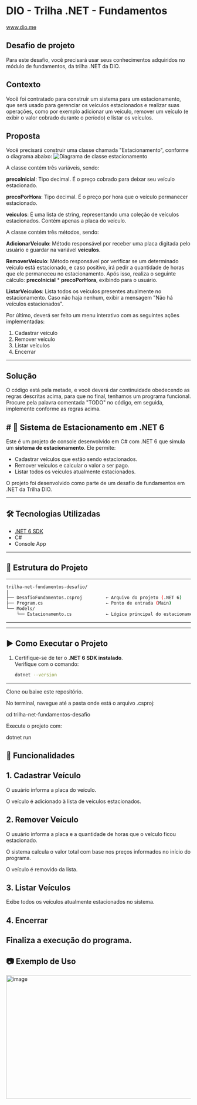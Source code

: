 # DIO - Trilha .NET - Fundamentos
www.dio.me

## Desafio de projeto
Para este desafio, você precisará usar seus conhecimentos adquiridos no módulo de fundamentos, da trilha .NET da DIO.

## Contexto
Você foi contratado para construir um sistema para um estacionamento, que será usado para gerenciar os veículos estacionados e realizar suas operações, como por exemplo adicionar um veículo, remover um veículo (e exibir o valor cobrado durante o período) e listar os veículos.

## Proposta
Você precisará construir uma classe chamada "Estacionamento", conforme o diagrama abaixo:
![Diagrama de classe estacionamento](diagrama_classe_estacionamento.png)

A classe contém três variáveis, sendo:

**precoInicial**: Tipo decimal. É o preço cobrado para deixar seu veículo estacionado.

**precoPorHora**: Tipo decimal. É o preço por hora que o veículo permanecer estacionado.

**veiculos**: É uma lista de string, representando uma coleção de veículos estacionados. Contém apenas a placa do veículo.

A classe contém três métodos, sendo:

**AdicionarVeiculo**: Método responsável por receber uma placa digitada pelo usuário e guardar na variável **veiculos**.

**RemoverVeiculo**: Método responsável por verificar se um determinado veículo está estacionado, e caso positivo, irá pedir a quantidade de horas que ele permaneceu no estacionamento. Após isso, realiza o seguinte cálculo: **precoInicial** * **precoPorHora**, exibindo para o usuário.

**ListarVeiculos**: Lista todos os veículos presentes atualmente no estacionamento. Caso não haja nenhum, exibir a mensagem "Não há veículos estacionados".

Por último, deverá ser feito um menu interativo com as seguintes ações implementadas:
1. Cadastrar veículo
2. Remover veículo
3. Listar veículos
4. Encerrar
-------------------------------------------------------------------------------------------------------------------------------------------------------------------------

## Solução
O código está pela metade, e você deverá dar continuidade obedecendo as regras descritas acima, para que no final, tenhamos um programa funcional. Procure pela palavra comentada "TODO" no código, em seguida, implemente conforme as regras acima.

## # 🚗 Sistema de Estacionamento em .NET 6

Este é um projeto de console desenvolvido em C# com .NET 6 que simula um **sistema de estacionamento**. Ele permite:

- Cadastrar veículos que estão sendo estacionados.
- Remover veículos e calcular o valor a ser pago.
- Listar todos os veículos atualmente estacionados.

O projeto foi desenvolvido como parte de um desafio de fundamentos em .NET da Trilha DIO.

---

## 🛠️ Tecnologias Utilizadas

- [.NET 6 SDK](https://dotnet.microsoft.com/en-us/download/dotnet/6.0)
- C#
- Console App

---

## 📁 Estrutura do Projeto

-------------------------------------------------------------------------------------------------------------------------------------------------------------------------
```bash
trilha-net-fundamentos-desafio/
│
├── DesafioFundamentos.csproj         ← Arquivo do projeto (.NET 6)
├── Program.cs                        ← Ponto de entrada (Main)
└── Models/
    └── Estacionamento.cs             ← Lógica principal do estacionamento
````

-------------------------------------------------------------------------------------------------------------------------------------------------------------------------

---

## ▶️ Como Executar o Projeto

1. Certifique-se de ter o **.NET 6 SDK instalado**.  
   Verifique com o comando:

   ```bash
   dotnet --version
-------------------------------------------------------------------------------------------------------------------------------------------------------------------------
Clone ou baixe este repositório.

No terminal, navegue até a pasta onde está o arquivo .csproj:

cd trilha-net-fundamentos-desafio


Execute o projeto com:

dotnet run

## 📌 Funcionalidades
## 1. Cadastrar Veículo

O usuário informa a placa do veículo.

O veículo é adicionado à lista de veículos estacionados.

## 2. Remover Veículo

O usuário informa a placa e a quantidade de horas que o veículo ficou estacionado.

O sistema calcula o valor total com base nos preços informados no início do programa.

O veículo é removido da lista.

## 3. Listar Veículos

Exibe todos os veículos atualmente estacionados no sistema.

## 4. Encerrar

Finaliza a execução do programa.
-------------------------------------------------------------------------------------------------------------------------------------------------------------------------
## 📷 Exemplo de Uso
<img width="555" height="336" alt="image" src="https://github.com/user-attachments/assets/033fe126-d01c-42e4-a17d-454d397b5189" />





